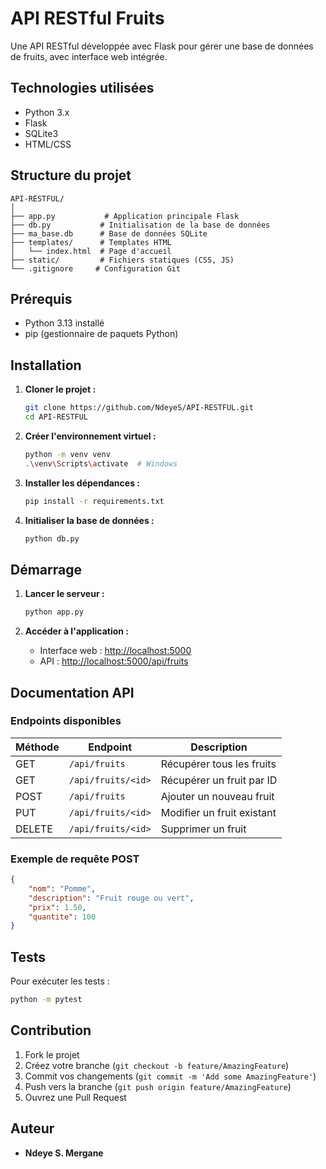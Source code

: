 # API RESTful Fruits

Une API RESTful développée avec Flask pour gérer une base de données de fruits, avec interface web intégrée.

## Technologies utilisées

- Python 3.x
- Flask 
- SQLite3
- HTML/CSS

## Structure du projet

```
API-RESTFUL/
│
├── app.py           # Application principale Flask
├── db.py           # Initialisation de la base de données
├── ma_base.db      # Base de données SQLite
├── templates/      # Templates HTML
│   └── index.html  # Page d'accueil
├── static/         # Fichiers statiques (CSS, JS)
└── .gitignore     # Configuration Git
```

## Prérequis

- Python 3.13 installé
- pip (gestionnaire de paquets Python)

## Installation

1. **Cloner le projet :**
   ```sh
   git clone https://github.com/NdeyeS/API-RESTFUL.git
   cd API-RESTFUL
   ```

2. **Créer l'environnement virtuel :**
   ```sh
   python -m venv venv
   .\venv\Scripts\activate  # Windows
   ```

3. **Installer les dépendances :**
   ```sh
   pip install -r requirements.txt
   ```

4. **Initialiser la base de données :**
   ```sh
   python db.py
   ```

## Démarrage

1. **Lancer le serveur :**
   ```sh
   python app.py
   ```

2. **Accéder à l'application :**
   - Interface web : [http://localhost:5000](http://localhost:5000)
   - API : [http://localhost:5000/api/fruits](http://localhost:5000/api/fruits)

## Documentation API

### Endpoints disponibles

| Méthode | Endpoint | Description |
|---------|----------|-------------|
| GET | `/api/fruits` | Récupérer tous les fruits |
| GET | `/api/fruits/<id>` | Récupérer un fruit par ID |
| POST | `/api/fruits` | Ajouter un nouveau fruit |
| PUT | `/api/fruits/<id>` | Modifier un fruit existant |
| DELETE | `/api/fruits/<id>` | Supprimer un fruit |

### Exemple de requête POST

```json
{
    "nom": "Pomme",
    "description": "Fruit rouge ou vert",
    "prix": 1.50,
    "quantite": 100
}
```

## Tests

Pour exécuter les tests :
```sh
python -m pytest
```

## Contribution

1. Fork le projet
2. Créez votre branche (`git checkout -b feature/AmazingFeature`)
3. Commit vos changements (`git commit -m 'Add some AmazingFeature'`)
4. Push vers la branche (`git push origin feature/AmazingFeature`)
5. Ouvrez une Pull Request

## Auteur

- **Ndeye S. Mergane** 

